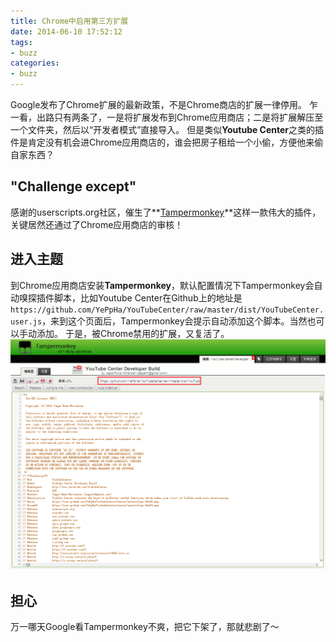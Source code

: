 ```yaml
---
title: Chrome中启用第三方扩展
date: 2014-06-10 17:52:12
tags:
- buzz
categories:
- buzz
---
```

Google发布了Chrome扩展的最新政策，不是Chrome商店的扩展一律停用。
乍一看，出路只有两条了，一是将扩展发布到Chrome应用商店；二是将扩展解压至一个文件夹，然后以“开发者模式”直接导入。
但是类似**Youtube Center**之类的插件是肯定没有机会进Chrome应用商店的，谁会把房子租给一个小偷，方便他来偷自家东西？

## "Challenge except"

感谢的userscripts.org社区，催生了<!-- more -->**[Tampermonkey](https://chrome.google.com/webstore/detail/tampermonkey/dhdgffkkebhmkfjojejmpbldmpobfkfo)**这样一款伟大的插件，关键居然还通过了Chrome应用商店的审核！

## 进入主题

到Chrome应用商店安装**Tampermonkey**，默认配置情况下Tampermonkey会自动嗅探插件脚本，比如Youtube Center在Github上的地址是`https://github.com/YePpHa/YouTubeCenter/raw/master/dist/YouTubeCenter.user.js`，来到这个页面后，Tampermonkey会提示自动添加这个脚本。当然也可以手动添加。
于是，被Chrome禁用的扩展，又复活了。
![Install Youtube Center on Tampermonkey](/public/tampermonkey.png)

## 担心

万一哪天Google看Tampermonkey不爽，把它下架了，那就悲剧了～
